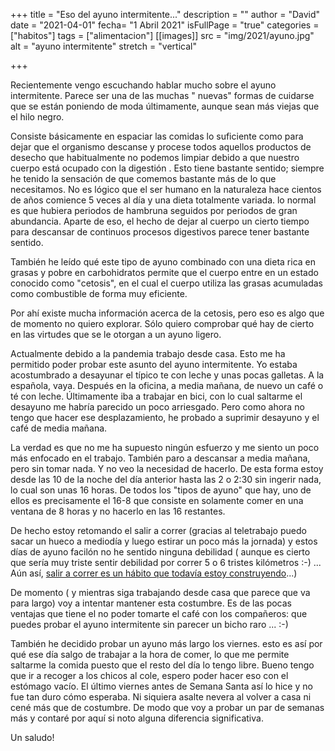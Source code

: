 +++
title = "Eso del ayuno intermitente..."
description = ""
author = "David"
date = "2021-04-01"
fecha= "1 Abril 2021"
isFullPage = "true"
categories = ["habitos"]
tags = ["alimentacion"]
[[images]]
 src = "img/2021/ayuno.jpg"
 alt = "ayuno intermitente"
 stretch = "vertical"

+++

Recientemente vengo escuchando hablar mucho sobre el ayuno intermitente. Parece ser una de las muchas " nuevas" formas de cuidarse que se están poniendo de moda últimamente, aunque sean más viejas que el hilo negro. 

Consiste básicamente en espaciar las comidas lo suficiente como para dejar que el organismo descanse y procese todos aquellos productos de desecho que habitualmente no podemos limpiar debido a que nuestro cuerpo está ocupado con la digestión . Esto tiene bastante sentido; siempre he tenido la sensación de que comemos bastante más de lo que necesitamos. No es lógico que el ser humano en la naturaleza hace cientos de años comience 5 veces al día y una dieta totalmente variada. lo normal es que hubiera periodos de hambruna seguidos por periodos de gran abundancia. Aparte de eso, el hecho de dejar al cuerpo un cierto tiempo para descansar de continuos procesos digestivos parece tener bastante sentido.

También he leído qué este tipo de ayuno combinado con una dieta rica en grasas y pobre en carbohidratos permite que el cuerpo entre en un estado conocido como "cetosis", en el cual el cuerpo utiliza las grasas acumuladas como combustible de forma muy eficiente. 

Por ahí existe mucha información acerca de la cetosis, pero eso es algo que de momento no quiero explorar. Sólo quiero comprobar qué hay de cierto en las virtudes que se le otorgan a un ayuno ligero.

Actualmente debido a la pandemia trabajo desde casa. Esto me ha permitido poder probar este asunto del ayuno intermitente. Yo estaba acostumbrado a desayunar el típico te con leche y unas pocas galletas. A la española, vaya. Después en la oficina, a media mañana, de nuevo un café o té con leche. Últimamente iba a trabajar en bici, con lo cual saltarme el desayuno me habría parecido un poco arriesgado. Pero como ahora no tengo que hacer ese desplazamiento, he probado a suprimir desayuno y el café de media mañana.

La verdad es que no me ha supuesto ningún esfuerzo y me siento un poco más enfocado en el trabajo. También paro a descansar a media mañana, pero sin tomar nada. Y no veo la necesidad de hacerlo. De esta forma estoy desde las 10 de la noche del día anterior hasta las 2 o 2:30 sin ingerir nada, lo cual son unas 16 horas. De todos los "tipos de ayuno" que hay, uno de ellos es precisamente el 16-8 que consiste en solamente comer en una ventana de 8 horas y no hacerlo en las 16 restantes. 

 De hecho estoy retomando el salir a correr (gracias al teletrabajo puedo sacar un hueco a mediodía y luego estirar un poco más la jornada) y estos días de ayuno facilón no he sentido ninguna debilidad ( aunque es cierto que sería muy triste sentir debilidad por correr 5 o 6 tristes kilómetros :-) ... Aún así, [salir a correr es un hábito que todavía estoy construyendo](../volver_a_correr)...)

De momento ( y mientras siga trabajando desde casa que parece que va para largo) voy a intentar mantener esta costumbre. Es de las pocas ventajas que tiene el no poder tomarte el café con los compañeros: que puedes probar el ayuno intermitente sin parecer un bicho raro ... :-)

 También he decidido probar un ayuno más largo los viernes. esto es así por qué ese día salgo de trabajar a la hora de comer, lo que me permite saltarme la comida puesto que el resto del día lo tengo libre. Bueno tengo que ir a recoger a los chicos al cole, espero poder hacer eso con el estómago vacío. El último viernes antes de Semana Santa así lo hice y no fue tan duro cómo esperaba. Ni siquiera asalte nevera al volver a casa ni cené más que de costumbre. De modo que voy a probar un par de semanas más y contaré por aquí si noto alguna diferencia significativa.

 Un saludo!



